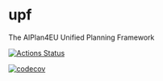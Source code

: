 # upf
The AIPlan4EU Unified Planning Framework

[![Actions Status](https://github.com/aiplan4eu/upf/actions/workflows/main.yml/badge.svg)](https://github.com/aiplan4eu/upf/actions)

[![codecov](https://codecov.io/gh/aiplan4eu/upf/branch/master/graph/badge.svg?token=GBM7HYNDRB)](https://codecov.io/gh/aiplan4eu/upf)